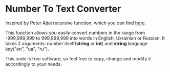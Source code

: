 Number To Text Converter
============

Inspired by Peter Ajtai recursive function, which you can find [here](http://peter-ajtai.com/examples/numbers.php).


This function allows you easily convert numbers in the range from -999,999,999 to 999,999,999 into words in English, Ukrainian or Russian. It takes 2 arguments: number itself(**string** or **int**) and **string** language key("en", "ua", "ru").

This code is free software, so feel free to copy, change and modify it accordingly to your needs.
